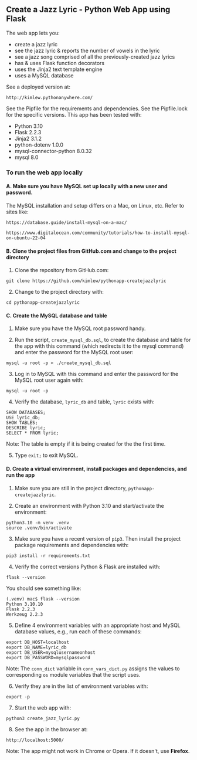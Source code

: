 ## Create a Jazz Lyric - Python Web App using Flask

The web app lets you:
- create a jazz lyric
- see the jazz lyric & reports the number of vowels in the lyric
- see a jazz song comprised of all the previously-created jazz lyrics
- has & uses Flask function decorators
- uses the Jinja2 text template engine
- uses a MySQL database

See a deployed version at:

`http://kimlew.pythonanywhere.com/`

See the Pipfile for the requirements and dependencies. See the Pipfile.lock for the specific versions. This app has been tested with:
- Python 3.10
- Flask 2.2.3
- Jinja2 3.1.2
- python-dotenv 1.0.0
- mysql-connector-python 8.0.32
- mysql 8.0

### To run the web app locally

#### A. Make sure you have MySQL set up locally with a new user and password.
The MySQL installation and setup differs on a Mac, on Linux, etc. Refer to sites like:

`https://database.guide/install-mysql-on-a-mac/`

`https://www.digitalocean.com/community/tutorials/how-to-install-mysql-on-ubuntu-22-04`


#### B. Clone the project files from GitHub.com and change to the project directory

1. Clone the repository from GitHub.com:

  `git clone https://github.com/kimlew/pythonapp-createjazzlyric`

2. Change to the project directory with:

  `cd pythonapp-createjazzlyric`


#### C. Create the MySQL database and table

1. Make sure you have the MySQL root password handy.
   
2. Run the script, `create_mysql_db.sql`, to create the database and table for the app with this command (which redirects it to the mysql command) and enter the password for the MySQL root user:
```
mysql -u root -p < ./create_mysql_db.sql
```

3. Log in to MySQL with this command and enter the password for the MySQL root user again with:
```
mysql -u root -p
```

4. Verify the database, `lyric_db` and table, `lyric` exists with:
  ```
  SHOW DATABASES;
  USE lyric_db;
  SHOW TABLES;
  DESCRIBE lyric;
  SELECT * FROM lyric;
  ```
  Note: The table is empty if it is being created for the the first time.

5. Type `exit;` to exit MySQL.

   
#### D. Create a virtual environment, install packages and dependencies, and run the app

1. Make sure you are still in the project directory, `pythonapp-createjazzlyric`.

2. Create an environment with Python 3.10 and start/activate the environment:
  ```
  python3.10 -m venv .venv
  source .venv/bin/activate         
  ```

3. Make sure you have a recent version of `pip3`. Then install the project package requirements and dependencies with:

  `pip3 install -r requirements.txt`

4. Verify the correct versions Python & Flask are installed with:

  `flask --version`

  You should see something like:

  ```
  (.venv) mac$ flask --version
  Python 3.10.10
  Flask 2.2.3
  Werkzeug 2.2.3
  ```

5. Define 4 environment variables with an appropriate host and MySQL database values, e.g., run each of these commands:

  ```
  export DB_HOST=localhost
  export DB_NAME=lyric_db
  export DB_USER=mysqlusernameonhost
  export DB_PASSWORD=mysqlpassword
  ```

  Note: The `conn_dict` variable in `conn_vars_dict.py` assigns the values to corresponding `os` module variables that the script uses.

6. Verify they are in the list of environment variables with:

  `export -p`


7.  Start the web app with:
 
  `python3 create_jazz_lyric.py`

8. See the app in the browser at:
  
  `http://localhost:5000/`

  Note: The app might not work in Chrome or Opera. If it doesn't, use **Firefox**.
